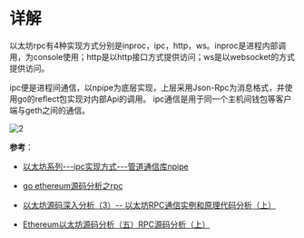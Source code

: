 # 详解

以太坊rpc有4种实现方式分别是inproc，ipc，http，ws。inproc是进程内部调用，为console使用；http是以http接口方式提供访问；ws是以websocket的方式提供访问。

ipc便是进程间通信，以npipe为底层实现，上层采用Json-Rpc为消息格式，并使用go的reflect包实现对内部Api的调用。 ipc通信是用于同一个主机间钱包等客户端与geth之间的通信。

![2](http://ww1.sinaimg.cn/large/006alGmrly1g3fujvh2fkj30gs09ymxw.jpg)

**参考**：

- [以太坊系列---ipc实现方式---管道通信库npipe](https://blog.csdn.net/niyuelin1990/article/details/80107426)

- [go ethereum源码分析之rpc](https://leyouhong.github.io/2018/03/22/go-ethereum%E6%BA%90%E7%A0%81%E5%88%86%E6%9E%90%E4%B9%8Brpc/)

- [以太坊源码深入分析（3）-- 以太坊RPC通信实例和原理代码分析（上）](https://www.jianshu.com/p/92daf6148dc5)

- [Ethereum以太坊源码分析（五）RPC源码分析（上）](https://zhuanlan.zhihu.com/p/51111112)